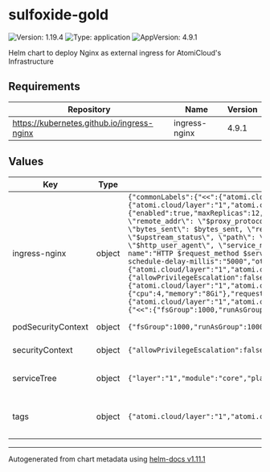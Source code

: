 # sulfoxide-gold

![Version: 1.19.4](https://img.shields.io/badge/Version-1.19.4-informational?style=flat-square) ![Type: application](https://img.shields.io/badge/Type-application-informational?style=flat-square) ![AppVersion: 4.9.1](https://img.shields.io/badge/AppVersion-4.9.1-informational?style=flat-square)

Helm chart to deploy Nginx as external ingress for AtomiCloud's Infrastructure

## Requirements

| Repository | Name | Version |
|------------|------|---------|
| https://kubernetes.github.io/ingress-nginx | ingress-nginx | 4.9.1 |

## Values

| Key | Type | Default | Description |
|-----|------|---------|-------------|
| ingress-nginx | object | `{"commonLabels":{"<<":{"atomi.cloud/layer":"1","atomi.cloud/module":"core","atomi.cloud/platform":"sulfoxide","atomi.cloud/service":"gold"}},"controller":{"annotations":{"<<":{"atomi.cloud/layer":"1","atomi.cloud/module":"core","atomi.cloud/platform":"sulfoxide","atomi.cloud/service":"gold"}},"autoscaling":{"enabled":true,"maxReplicas":12,"minReplicas":3,"targetCPUUtilizationPercentage":75,"targetMemoryUtilizationPercentage":75},"config":{"enable-opentelemetry":"true","log-format-escape-json":"true","log-format-upstream":"{ \"time\": \"$time_iso8601\", \"remote_addr\": \"$proxy_protocol_addr\", \"x_forwarded_for\": \"$proxy_add_x_forwarded_for\", \"request_id\": \"$req_id\", \"request\": \"$request\", \"host\": \"$host\", \"hostname\": \"$hostname\", \"remote_user\": \"$remote_user\", \"bytes_sent\": $bytes_sent, \"request_time\": $request_time, \"status\": $status, \"vhost\": \"$host\", \"request_proto\": \"$server_protocol\", \"upstream_name\": \"$proxy_upstream_name\", \"upstream_add\": \"$upstream_addr\", \"upstream_status\": \"$upstream_status\", \"path\": \"$uri\", \"request_query\": \"$args\", \"request_length\": $request_length, \"duration\": $request_time, \"method\": \"$request_method\", \"http_referrer\": \"$http_referer\", \"http_user_agent\": \"$http_user_agent\", \"service_name\": \"$service_name\", \"service_port\": \"$server_port\", \"namespace\": \"$namespace\", \"ingress_name\": \"$ingress_name\" }","opentelemetry-config":"/etc/nginx/opentelemetry.toml","opentelemetry-operation-name":"HTTP $request_method $service_name $uri","opentelemetry-trust-incoming-span":"true","otel-max-export-batch-size":"512","otel-max-queuesize":"2048","otel-sampler":"AlwaysOn","otel-sampler-parent-based":"false","otel-sampler-ratio":"1.0","otel-schedule-delay-millis":"5000","otel-service-name":"nginx-proxy","otlp-collector-host":"entei-silicon-otlp-collector.sulfoxide.svc","otlp-collector-port":"4317"},"extraArgs":{"enable-ssl-passthrough":"true"},"labels":{"<<":{"atomi.cloud/layer":"1","atomi.cloud/module":"core","atomi.cloud/platform":"sulfoxide","atomi.cloud/service":"gold"}},"metrics":{"enabled":true,"serviceMonitor":{"enabled":true,"scrapeInterval":"60s"}},"opentelemetry":{"containerSecurityContext":{"allowPrivilegeEscalation":false},"enabled":true},"podAnnotations":{"<<":{"atomi.cloud/layer":"1","atomi.cloud/module":"core","atomi.cloud/platform":"sulfoxide","atomi.cloud/service":"gold"}},"podLabels":{"<<":{"atomi.cloud/layer":"1","atomi.cloud/module":"core","atomi.cloud/platform":"sulfoxide","atomi.cloud/service":"gold"}},"podSecurityContext":{"<<":{"fsGroup":1000,"runAsGroup":1000,"runAsNonRoot":true,"runAsUser":1000}},"resources":{"limits":{"cpu":4,"memory":"8Gi"},"requests":{"cpu":"100m","memory":"256Mi"}},"topologySpreadConstraints":[{"labelSelector":{"matchLabels":{"<<":{"atomi.cloud/layer":"1","atomi.cloud/module":"core","atomi.cloud/platform":"sulfoxide","atomi.cloud/service":"gold"}}},"maxSkew":1,"minDomains":3,"topologyKey":"topology.kubernetes.io/zone","whenUnsatisfiable":"DoNotSchedule"}]},"podSecurityPolicy":{"<<":{"fsGroup":1000,"runAsGroup":1000,"runAsNonRoot":true,"runAsUser":1000}}}` | External Ingress Controller configuration. See [Nginx Helm Chart](https://kubernetes.github.io/ingress-nginx/deploy/) |
| podSecurityContext | object | `{"fsGroup":1000,"runAsGroup":1000,"runAsNonRoot":true,"runAsUser":1000}` | YAML Anchor for PodSecurityContext |
| securityContext | object | `{"allowPrivilegeEscalation":false,"capabilities":{"drop":["ALL"]},"readOnlyRootFilesystem":true,"runAsGroup":3000,"runAsNonRoot":true,"runAsUser":1000}` | YAML Anchor for SecurityContext |
| serviceTree | object | `{"layer":"1","module":"core","platform":"sulfoxide","service":"gold"}` | AtomiCloud Service Tree. See [ServiceTree](https://atomicloud.larksuite.com/wiki/OkfJwTXGFiMJkrk6W3RuwRrZs64?theme=DARK&contentTheme=DARK#MHw5d76uDo2tBLx86cduFQMRsBb) |
| tags | object | `{"atomi.cloud/layer":"1","atomi.cloud/module":"core","atomi.cloud/platform":"sulfoxide","atomi.cloud/service":"gold"}` | Kubernetes labels and annotations, following Service Tree |

----------------------------------------------
Autogenerated from chart metadata using [helm-docs v1.11.1](https://github.com/norwoodj/helm-docs/releases/v1.11.1)
